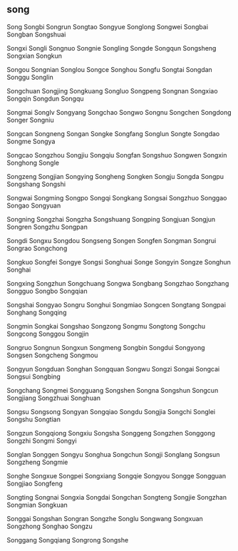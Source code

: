 song
---

Song Songbi Songrun Songtao Songyue Songlong Songwei Songbai Songban Songshuai

Songxi Songli Songnuo Songnie Songling Songde Songqun Songsheng Songxian Songkun

Songou Songnian Songlou Songce Songhou Songfu Songtai Songdan Songgu Songlin

Songchuan Songjing Songkuang Songluo Songpeng Songnan Songxiao Songqin Songdun Songqu

Songmai Songlv Songyang Songchao Songwo Songnu Songchen Songdong Songer Songniu

Songcan Songneng Songan Songke Songfang Songlun Songte Songdao Songme Songya

Songcao Songzhou Songjiu Songqiu Songfan Songshuo Songwen Songxin Songhong Songle

Songzeng Songjian Songying Songheng Songken Songju Songda Songpu Songshang Songshi

Songwai Songming Songpo Songqi Songkang Songsai Songzhuo Songgao Songao Songyuan

Songning Songzhai Songzha Songshuang Songping Songjuan Songjun Songren Songzhu Songpan

Songdi Songxu Songdou Songseng Songen Songfen Songman Songrui Songrao Songchong

Songkuo Songfei Songye Songsi Songhuai Songe Songyin Songze Songhun Songhai

Songxing Songzhun Songchuang Songwa Songbang Songzhao Songzhang Songguo Songbo   Songqian

Songshai Songyao Songru Songhui Songmiao Songcen Songtang Songpai Songhang Songqing

Songmin Songkai Songshao Songzong Songmu Songtong Songchu Songcong Songgou Songjin

Songruo Songnun Songxun Songmeng Songbin Songdui Songyong Songsen Songcheng Songmou

Songyun Songduan Songhan Songquan Songwu Songzi Songai Songcai Songsui Songbing

Songchang Songmei Songguang Songshen Songna Songshun Songcun Songjiang Songzhuai Songhuan

Songsu Songsong Songyan Songqiao Songdu Songjia Songchi Songlei Songshu Songtian

Songzun Songqiong Songxiu Songsha Songgeng Songzhen Songgong Songzhi Songmi Songyi

Songlan Songgen Songyu Songhua Songchun Songji Songlang Songsun Songzheng Songmie

Songhe Songxue Songpei Songxiang Songqie Songyou Songge Songguan Songjiao Songfeng

Songting Songnai Songxia Songdai Songchan Songteng Songjie Songzhan Songmian Songkuan

Songgai Songshan Songran Songzhe Songlu Songwang Songxuan Songzhong Songhao Songzu

Songgang Songqiang Songrong Songshe 